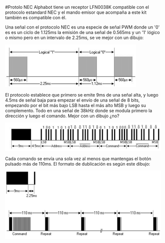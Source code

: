 #Protolo NEC
Alphabot tiene un receptor LFN0038K compatible con el protocolo estandard NEC y el mando emisor que acompaña a este kit también es compatible con él.

 Una señal con el protocolo NEC es una especie de señal PWM donde un '0' es es un ciclo de 1.125ms la emisión de una señal de 0.565ms y un '1' lógico o mismo pero en un intervalo de 2.25ms, se ve mejor con un dibujo:
 
 ![](/assets/necprotocolo.jpg)
 
 El protocolo establece que primero se emite 9ms de una señal alta, y luego 4.5ms de señal baja para empezar el envío de una señal de 8 bits, empezando por el bit más bajo LSB hasta el más alto MSB y luego su complemento. Todo en una señal de 38kHz donde se modula primero la dirección y luego el comando. Mejor con un dibujo ¿no?
 
 ![](/assets/necprotocolo2.jpg)
 
 Cada comando se envía una sola vez al menos que mantengas el botón pulsado más de 110ms. El formato de dublicación es según este dibujo:
 
 ![](/assets/necprotocolo3.png)